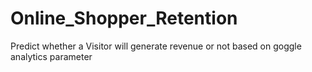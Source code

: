 # Online_Shopper_Retention
Predict whether a Visitor will generate revenue or not based on goggle analytics parameter
